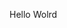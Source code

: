 Hello Wolrd






































































































































































































































































































































































































































































































































































































































































































































































































































































































































































































































































































































































































































































































































































































































































































































































































































































































































































































































































































































































































































































































































































































































































































































































































































































































































































































































































































































































































































































































































































































































































































































































































































































































































































































































































































































































































































































































































































































































































































































































































































































































































































































































































































